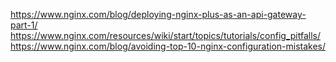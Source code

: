 

https://www.nginx.com/blog/deploying-nginx-plus-as-an-api-gateway-part-1/
https://www.nginx.com/resources/wiki/start/topics/tutorials/config_pitfalls/
https://www.nginx.com/blog/avoiding-top-10-nginx-configuration-mistakes/